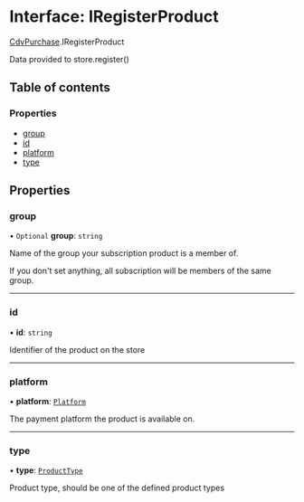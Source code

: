 # Interface: IRegisterProduct

[CdvPurchase](../modules/CdvPurchase.md).IRegisterProduct

Data provided to store.register()

## Table of contents

### Properties

- [group](CdvPurchase.IRegisterProduct.md#group)
- [id](CdvPurchase.IRegisterProduct.md#id)
- [platform](CdvPurchase.IRegisterProduct.md#platform)
- [type](CdvPurchase.IRegisterProduct.md#type)

## Properties

### group

• `Optional` **group**: `string`

Name of the group your subscription product is a member of.

If you don't set anything, all subscription will be members of the same group.

___

### id

• **id**: `string`

Identifier of the product on the store

___

### platform

• **platform**: [`Platform`](../enums/CdvPurchase.Platform.md)

The payment platform the product is available on.

___

### type

• **type**: [`ProductType`](../enums/CdvPurchase.ProductType.md)

Product type, should be one of the defined product types
